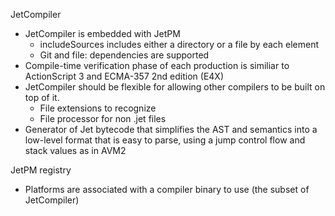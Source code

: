 JetCompiler

* JetCompiler is embedded with JetPM
  * includeSources includes either a directory or a file by each element
  * Git and file: dependencies are supported
* Compile-time verification phase of each production is similiar to ActionScript 3 and ECMA-357 2nd edition (E4X)
* JetCompiler should be flexible for allowing other compilers to be built on top of it.
  * File extensions to recognize
  * File processor for non .jet files
* Generator of Jet bytecode that simplifies the AST and semantics into a low-level format that is easy to parse, using a jump control flow and stack values as in AVM2

JetPM registry

* Platforms are associated with a compiler binary to use (the subset of JetCompiler)
